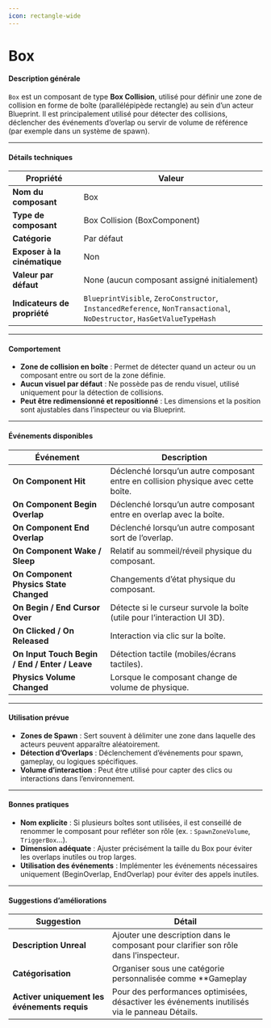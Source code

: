```yaml
---
icon: rectangle-wide
---
```


# Box

#### Description générale

`Box` est un composant de type **Box Collision**, utilisé pour définir une zone de collision en forme de boîte (parallélépipède rectangle) au sein d’un acteur Blueprint. Il est principalement utilisé pour détecter des collisions, déclencher des événements d’overlap ou servir de volume de référence (par exemple dans un système de spawn).

***

#### Détails techniques

| Propriété                    | Valeur                                                                                                                 |
| ---------------------------- | ---------------------------------------------------------------------------------------------------------------------- |
| **Nom du composant**         | Box                                                                                                                    |
| **Type de composant**        | Box Collision (BoxComponent)                                                                                           |
| **Catégorie**                | Par défaut                                                                                                             |
| **Exposer à la cinématique** | Non                                                                                                                    |
| **Valeur par défaut**        | None (aucun composant assigné initialement)                                                                            |
| **Indicateurs de propriété** | `BlueprintVisible`, `ZeroConstructor`, `InstancedReference`, `NonTransactional`, `NoDestructor`, `HasGetValueTypeHash` |

***

#### Comportement

* **Zone de collision en boîte** : Permet de détecter quand un acteur ou un composant entre ou sort de la zone définie.
* **Aucun visuel par défaut** : Ne possède pas de rendu visuel, utilisé uniquement pour la détection de collisions.
* **Peut être redimensionné et repositionné** : Les dimensions et la position sont ajustables dans l’inspecteur ou via Blueprint.

***

#### Événements disponibles

| Événement                                      | Description                                                                       |
| ---------------------------------------------- | --------------------------------------------------------------------------------- |
| **On Component Hit**                           | Déclenché lorsqu’un autre composant entre en collision physique avec cette boîte. |
| **On Component Begin Overlap**                 | Déclenché lorsqu’un autre composant entre en overlap avec la boîte.               |
| **On Component End Overlap**                   | Déclenché lorsqu’un autre composant sort de l’overlap.                            |
| **On Component Wake / Sleep**                  | Relatif au sommeil/réveil physique du composant.                                  |
| **On Component Physics State Changed**         | Changements d’état physique du composant.                                         |
| **On Begin / End Cursor Over**                 | Détecte si le curseur survole la boîte (utile pour l’interaction UI 3D).          |
| **On Clicked / On Released**                   | Interaction via clic sur la boîte.                                                |
| **On Input Touch Begin / End / Enter / Leave** | Détection tactile (mobiles/écrans tactiles).                                      |
| **Physics Volume Changed**                     | Lorsque le composant change de volume de physique.                                |

***

#### Utilisation prévue

* **Zones de Spawn** : Sert souvent à délimiter une zone dans laquelle des acteurs peuvent apparaître aléatoirement.
* **Détection d’Overlaps** : Déclenchement d’événements pour spawn, gameplay, ou logiques spécifiques.
* **Volume d’interaction** : Peut être utilisé pour capter des clics ou interactions dans l’environnement.

***

#### Bonnes pratiques

* **Nom explicite** : Si plusieurs boîtes sont utilisées, il est conseillé de renommer le composant pour refléter son rôle (ex. : `SpawnZoneVolume`, `TriggerBox`…).
* **Dimension adéquate** : Ajuster précisément la taille du Box pour éviter les overlaps inutiles ou trop larges.
* **Utilisation des événements** : Implémenter les événements nécessaires uniquement (BeginOverlap, EndOverlap) pour éviter des appels inutiles.

***

#### Suggestions d’améliorations

| Suggestion                                   | Détail                                                                                         |
| -------------------------------------------- | ---------------------------------------------------------------------------------------------- |
| **Description Unreal**                       | Ajouter une description dans le composant pour clarifier son rôle dans l’inspecteur.           |
| **Catégorisation**                           | Organiser sous une catégorie personnalisée comme \*\*Gameplay                                  |
| **Activer uniquement les événements requis** | Pour des performances optimisées, désactiver les événements inutilisés via le panneau Détails. |
